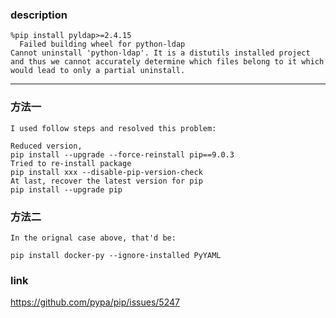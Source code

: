 ### description
```
%pip install pyldap>=2.4.15
  Failed building wheel for python-ldap
Cannot uninstall 'python-ldap'. It is a distutils installed project and thus we cannot accurately determine which files belong to it which would lead to only a partial uninstall.

```

---


### 方法一
```
I used follow steps and resolved this problem:

Reduced version,
pip install --upgrade --force-reinstall pip==9.0.3
Tried to re-install package
pip install xxx --disable-pip-version-check
At last, recover the latest version for pip
pip install --upgrade pip
```

### 方法二
```
In the orignal case above, that'd be:

pip install docker-py --ignore-installed PyYAML
```
### link
https://github.com/pypa/pip/issues/5247
